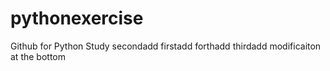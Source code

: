# pythonexercise
Github for Python Study
secondadd
firstadd
forthadd
thirdadd
modificaiton at the bottom
